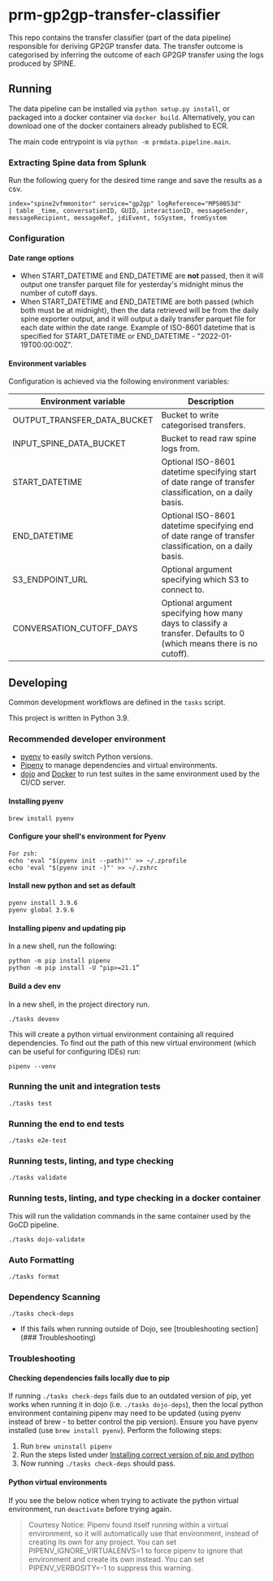 # prm-gp2gp-transfer-classifier

This repo contains the transfer classifier (part of the data pipeline) responsible for deriving GP2GP transfer data.
The transfer outcome is categorised by inferring the outcome of each GP2GP transfer using the logs produced by SPINE.

## Running

The data pipeline can be installed via `python setup.py install`, or packaged into a docker container via `docker build`.
Alternatively, you can download one of the docker containers already published to ECR.

The main code entrypoint is via `python -m prmdata.pipeline.main`.

### Extracting Spine data from Splunk

Run the following query for the desired time range and save the results as a csv.

```
index="spine2vfmmonitor" service="gp2gp" logReference="MPS0053d"
| table _time, conversationID, GUID, interactionID, messageSender, messageRecipient, messageRef, jdiEvent, toSystem, fromSystem
```

### Configuration

#### Date range options
- When START_DATETIME and END_DATETIME are **not** passed, then it will output one transfer parquet file for yesterday's midnight minus the number of cutoff days.
- When START_DATETIME and END_DATETIME are both passed (which both must be at midnight), then the data retrieved will be from the daily spine exporter output, and it will output a daily transfer parquet file for each date within the date range.
Example of ISO-8601 datetime that is specified for START_DATETIME or END_DATETIME - "2022-01-19T00:00:00Z".

#### Environment variables

Configuration is achieved via the following environment variables:


| Environment variable        | Description                                                                                                        | 
|-----------------------------|--------------------------------------------------------------------------------------------------------------------|
| OUTPUT_TRANSFER_DATA_BUCKET | Bucket to write categorised transfers.                                                                             |
| INPUT_SPINE_DATA_BUCKET     | Bucket to read raw spine logs from.                                                                                |
| START_DATETIME              | Optional ISO-8601 datetime specifying start of date range of transfer classification, on a daily basis.            |
| END_DATETIME                | Optional ISO-8601 datetime specifying end of date range of transfer classification, on a daily basis.              |
| S3_ENDPOINT_URL             | Optional argument specifying which S3 to connect to.                                                               |
| CONVERSATION_CUTOFF_DAYS    | Optional argument specifying how many days to classify a transfer. Defaults to 0 (which means there is no cutoff). |


## Developing

Common development workflows are defined in the `tasks` script.

This project is written in Python 3.9.

### Recommended developer environment

- [pyenv](https://github.com/pyenv/pyenv) to easily switch Python versions.
- [Pipenv](https://pypi.org/project/pipenv/) to manage dependencies and virtual environments.
- [dojo](https://github.com/kudulab/dojo) and [Docker](https://www.docker.com/get-started)
  to run test suites in the same environment used by the CI/CD server.

#### Installing pyenv
```
brew install pyenv
```

#### Configure your shell's environment for Pyenv

```
For zsh:
echo 'eval "$(pyenv init --path)"' >> ~/.zprofile
echo 'eval "$(pyenv init -)"' >> ~/.zshrc
```

#### Install new python and set as default

```
pyenv install 3.9.6
pyenv global 3.9.6
```

#### Installing pipenv and updating pip

In a new shell, run the following:
```
python -m pip install pipenv
python -m pip install -U "pip>=21.1”
```

#### Build a dev env

In a new shell, in the project directory run.

```
./tasks devenv
```

This will create a python virtual environment containing all required dependencies.
To find out the path of this new virtual environment (which can be useful for configuring IDEs) run:
```
pipenv --venv
```

### Running the unit and integration tests

`./tasks test`

### Running the end to end tests

`./tasks e2e-test`

### Running tests, linting, and type checking

`./tasks validate`

### Running tests, linting, and type checking in a docker container

This will run the validation commands in the same container used by the GoCD pipeline.

`./tasks dojo-validate`

### Auto Formatting

`./tasks format`

### Dependency Scanning

`./tasks check-deps`

- If this fails when running outside of Dojo, see [troubleshooting section](### Troubleshooting)


### Troubleshooting

#### Checking dependencies fails locally due to pip

If running `./tasks check-deps` fails due to an outdated version of pip, yet works when running it in dojo (i.e. `./tasks dojo-deps`), then the local python environment containing pipenv may need to be updated (using pyenv instead of brew - to better control the pip version).
Ensure you have pyenv installed (use `brew install pyenv`).
Perform the following steps:

1. Run `brew uninstall pipenv`
2. Run the steps listed under [Installing correct version of pip and python](#installing-correct-version-of-pip-and-python)
3. Now running `./tasks check-deps` should pass.

#### Python virtual environments

If you see the below notice when trying to activate the python virtual environment, run `deactivate` before trying again.

> Courtesy Notice: Pipenv found itself running within a virtual environment, so it will automatically use that environment, instead of creating its own for any project. You can set PIPENV_IGNORE_VIRTUALENVS=1 to force pipenv to ignore that environment and create its own instead. You can set PIPENV_VERBOSITY=-1 to suppress this warning.
